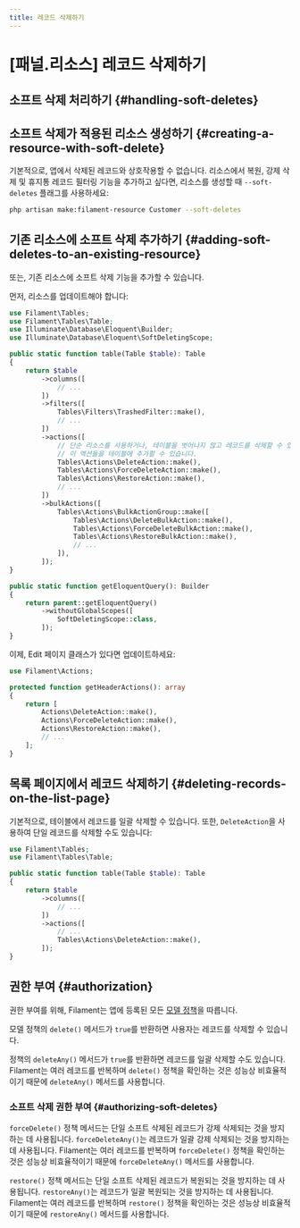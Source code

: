 ```yaml
---
title: 레코드 삭제하기
---
```

# [패널.리소스] 레코드 삭제하기
## 소프트 삭제 처리하기 {#handling-soft-deletes}

## 소프트 삭제가 적용된 리소스 생성하기 {#creating-a-resource-with-soft-delete}

기본적으로, 앱에서 삭제된 레코드와 상호작용할 수 없습니다. 리소스에서 복원, 강제 삭제 및 휴지통 레코드 필터링 기능을 추가하고 싶다면, 리소스를 생성할 때 `--soft-deletes` 플래그를 사용하세요:

```bash
php artisan make:filament-resource Customer --soft-deletes
```

## 기존 리소스에 소프트 삭제 추가하기 {#adding-soft-deletes-to-an-existing-resource}

또는, 기존 리소스에 소프트 삭제 기능을 추가할 수 있습니다.

먼저, 리소스를 업데이트해야 합니다:

```php
use Filament\Tables;
use Filament\Tables\Table;
use Illuminate\Database\Eloquent\Builder;
use Illuminate\Database\Eloquent\SoftDeletingScope;

public static function table(Table $table): Table
{
    return $table
        ->columns([
            // ...
        ])
        ->filters([
            Tables\Filters\TrashedFilter::make(),
            // ...
        ])
        ->actions([
            // 단순 리소스를 사용하거나, 테이블을 벗어나지 않고 레코드를 삭제할 수 있도록
            // 이 액션들을 테이블에 추가할 수 있습니다.
            Tables\Actions\DeleteAction::make(),
            Tables\Actions\ForceDeleteAction::make(),
            Tables\Actions\RestoreAction::make(),
            // ...
        ])
        ->bulkActions([
            Tables\Actions\BulkActionGroup::make([
                Tables\Actions\DeleteBulkAction::make(),
                Tables\Actions\ForceDeleteBulkAction::make(),
                Tables\Actions\RestoreBulkAction::make(),
                // ...
            ]),
        ]);
}

public static function getEloquentQuery(): Builder
{
    return parent::getEloquentQuery()
        ->withoutGlobalScopes([
            SoftDeletingScope::class,
        ]);
}
```

이제, Edit 페이지 클래스가 있다면 업데이트하세요:

```php
use Filament\Actions;

protected function getHeaderActions(): array
{
    return [
        Actions\DeleteAction::make(),
        Actions\ForceDeleteAction::make(),
        Actions\RestoreAction::make(),
        // ...
    ];
}
```

## 목록 페이지에서 레코드 삭제하기 {#deleting-records-on-the-list-page}

기본적으로, 테이블에서 레코드를 일괄 삭제할 수 있습니다. 또한, `DeleteAction`을 사용하여 단일 레코드를 삭제할 수도 있습니다:

```php
use Filament\Tables;
use Filament\Tables\Table;

public static function table(Table $table): Table
{
    return $table
        ->columns([
            // ...
        ])
        ->actions([
            // ...
            Tables\Actions\DeleteAction::make(),
        ]);
}
```

## 권한 부여 {#authorization}

권한 부여를 위해, Filament는 앱에 등록된 모든 [모델 정책](/laravel/12.x/authorization#creating-policies)을 따릅니다.

모델 정책의 `delete()` 메서드가 `true`를 반환하면 사용자는 레코드를 삭제할 수 있습니다.

정책의 `deleteAny()` 메서드가 `true`를 반환하면 레코드를 일괄 삭제할 수도 있습니다. Filament는 여러 레코드를 반복하며 `delete()` 정책을 확인하는 것은 성능상 비효율적이기 때문에 `deleteAny()` 메서드를 사용합니다.

### 소프트 삭제 권한 부여 {#authorizing-soft-deletes}

`forceDelete()` 정책 메서드는 단일 소프트 삭제된 레코드가 강제 삭제되는 것을 방지하는 데 사용됩니다. `forceDeleteAny()`는 레코드가 일괄 강제 삭제되는 것을 방지하는 데 사용됩니다. Filament는 여러 레코드를 반복하며 `forceDelete()` 정책을 확인하는 것은 성능상 비효율적이기 때문에 `forceDeleteAny()` 메서드를 사용합니다.

`restore()` 정책 메서드는 단일 소프트 삭제된 레코드가 복원되는 것을 방지하는 데 사용됩니다. `restoreAny()`는 레코드가 일괄 복원되는 것을 방지하는 데 사용됩니다. Filament는 여러 레코드를 반복하며 `restore()` 정책을 확인하는 것은 성능상 비효율적이기 때문에 `restoreAny()` 메서드를 사용합니다.
